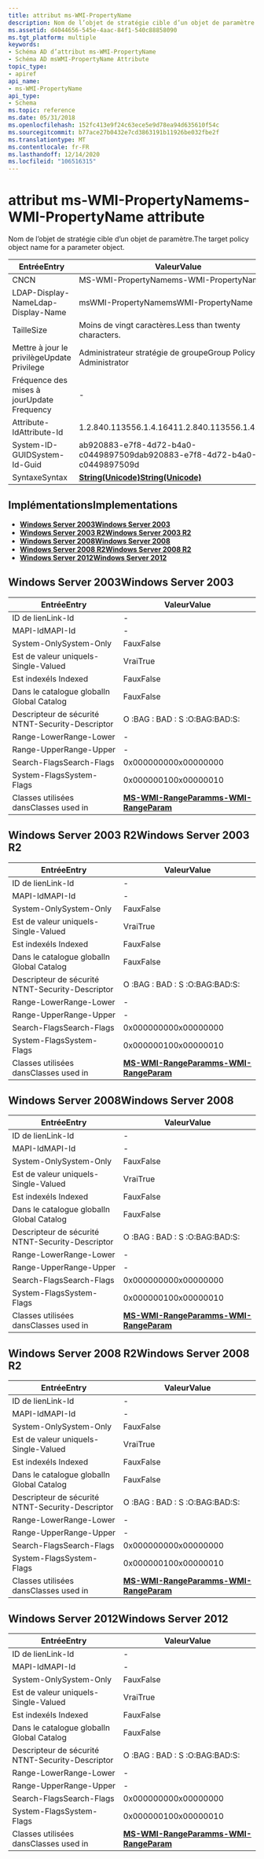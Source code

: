 ```yaml
---
title: attribut ms-WMI-PropertyName
description: Nom de l’objet de stratégie cible d’un objet de paramètre.
ms.assetid: d4044656-545e-4aac-84f1-540c88858090
ms.tgt_platform: multiple
keywords:
- Schéma AD d’attribut ms-WMI-PropertyName
- Schéma AD msWMI-PropertyName Attribute
topic_type:
- apiref
api_name:
- ms-WMI-PropertyName
api_type:
- Schema
ms.topic: reference
ms.date: 05/31/2018
ms.openlocfilehash: 152fc413e9f24c63ece5e9d78ea94d635610f54c
ms.sourcegitcommit: b77ace27b0432e7cd3863191b11926be032fbe2f
ms.translationtype: MT
ms.contentlocale: fr-FR
ms.lasthandoff: 12/14/2020
ms.locfileid: "106516315"
---
```

# <a name="ms-wmi-propertyname-attribute"></a><span data-ttu-id="b666b-105">attribut ms-WMI-PropertyName</span><span class="sxs-lookup"><span data-stu-id="b666b-105">ms-WMI-PropertyName attribute</span></span>

<span data-ttu-id="b666b-106">Nom de l’objet de stratégie cible d’un objet de paramètre.</span><span class="sxs-lookup"><span data-stu-id="b666b-106">The target policy object name for a parameter object.</span></span>



| <span data-ttu-id="b666b-107">Entrée</span><span class="sxs-lookup"><span data-stu-id="b666b-107">Entry</span></span> | <span data-ttu-id="b666b-108">Valeur</span><span class="sxs-lookup"><span data-stu-id="b666b-108">Value</span></span> |
|-------------------|---------------------------------------------|
| <span data-ttu-id="b666b-109">CN</span><span class="sxs-lookup"><span data-stu-id="b666b-109">CN</span></span>                | <span data-ttu-id="b666b-110">MS-WMI-PropertyName</span><span class="sxs-lookup"><span data-stu-id="b666b-110">ms-WMI-PropertyName</span></span>                         |
| <span data-ttu-id="b666b-111">LDAP-Display-Name</span><span class="sxs-lookup"><span data-stu-id="b666b-111">Ldap-Display-Name</span></span> | <span data-ttu-id="b666b-112">msWMI-PropertyName</span><span class="sxs-lookup"><span data-stu-id="b666b-112">msWMI-PropertyName</span></span>                          |
| <span data-ttu-id="b666b-113">Taille</span><span class="sxs-lookup"><span data-stu-id="b666b-113">Size</span></span>              | <span data-ttu-id="b666b-114">Moins de vingt caractères.</span><span class="sxs-lookup"><span data-stu-id="b666b-114">Less than twenty characters.</span></span>                |
| <span data-ttu-id="b666b-115">Mettre à jour le privilège</span><span class="sxs-lookup"><span data-stu-id="b666b-115">Update Privilege</span></span>  | <span data-ttu-id="b666b-116">Administrateur stratégie de groupe</span><span class="sxs-lookup"><span data-stu-id="b666b-116">Group Policy Administrator</span></span>                  |
| <span data-ttu-id="b666b-117">Fréquence des mises à jour</span><span class="sxs-lookup"><span data-stu-id="b666b-117">Update Frequency</span></span>  | \-                                          |
| <span data-ttu-id="b666b-118">Attribute-Id</span><span class="sxs-lookup"><span data-stu-id="b666b-118">Attribute-Id</span></span>      | <span data-ttu-id="b666b-119">1.2.840.113556.1.4.1641</span><span class="sxs-lookup"><span data-stu-id="b666b-119">1.2.840.113556.1.4.1641</span></span>                     |
| <span data-ttu-id="b666b-120">System-ID-GUID</span><span class="sxs-lookup"><span data-stu-id="b666b-120">System-Id-Guid</span></span>    | <span data-ttu-id="b666b-121">ab920883-e7f8-4d72-b4a0-c0449897509d</span><span class="sxs-lookup"><span data-stu-id="b666b-121">ab920883-e7f8-4d72-b4a0-c0449897509d</span></span>        |
| <span data-ttu-id="b666b-122">Syntaxe</span><span class="sxs-lookup"><span data-stu-id="b666b-122">Syntax</span></span>            | [<span data-ttu-id="b666b-123">**String(Unicode)**</span><span class="sxs-lookup"><span data-stu-id="b666b-123">**String(Unicode)**</span></span>](s-string-unicode.md) |



## <a name="implementations"></a><span data-ttu-id="b666b-124">Implémentations</span><span class="sxs-lookup"><span data-stu-id="b666b-124">Implementations</span></span>

-   [<span data-ttu-id="b666b-125">**Windows Server 2003**</span><span class="sxs-lookup"><span data-stu-id="b666b-125">**Windows Server 2003**</span></span>](#windows-server-2003)
-   [<span data-ttu-id="b666b-126">**Windows Server 2003 R2**</span><span class="sxs-lookup"><span data-stu-id="b666b-126">**Windows Server 2003 R2**</span></span>](#windows-server-2003-r2)
-   [<span data-ttu-id="b666b-127">**Windows Server 2008**</span><span class="sxs-lookup"><span data-stu-id="b666b-127">**Windows Server 2008**</span></span>](#windows-server-2008)
-   [<span data-ttu-id="b666b-128">**Windows Server 2008 R2**</span><span class="sxs-lookup"><span data-stu-id="b666b-128">**Windows Server 2008 R2**</span></span>](#windows-server-2008-r2)
-   [<span data-ttu-id="b666b-129">**Windows Server 2012**</span><span class="sxs-lookup"><span data-stu-id="b666b-129">**Windows Server 2012**</span></span>](#windows-server-2012)

## <a name="windows-server-2003"></a><span data-ttu-id="b666b-130">Windows Server 2003</span><span class="sxs-lookup"><span data-stu-id="b666b-130">Windows Server 2003</span></span>



| <span data-ttu-id="b666b-131">Entrée</span><span class="sxs-lookup"><span data-stu-id="b666b-131">Entry</span></span> | <span data-ttu-id="b666b-132">Valeur</span><span class="sxs-lookup"><span data-stu-id="b666b-132">Value</span></span> |
|------------------------|------------------------------------------------------------|
| <span data-ttu-id="b666b-133">ID de lien</span><span class="sxs-lookup"><span data-stu-id="b666b-133">Link-Id</span></span>                | \-                                                         |
| <span data-ttu-id="b666b-134">MAPI-Id</span><span class="sxs-lookup"><span data-stu-id="b666b-134">MAPI-Id</span></span>                | \-                                                         |
| <span data-ttu-id="b666b-135">System-Only</span><span class="sxs-lookup"><span data-stu-id="b666b-135">System-Only</span></span>            | <span data-ttu-id="b666b-136">Faux</span><span class="sxs-lookup"><span data-stu-id="b666b-136">False</span></span>                                                      |
| <span data-ttu-id="b666b-137">Est de valeur unique</span><span class="sxs-lookup"><span data-stu-id="b666b-137">Is-Single-Valued</span></span>       | <span data-ttu-id="b666b-138">Vrai</span><span class="sxs-lookup"><span data-stu-id="b666b-138">True</span></span>                                                       |
| <span data-ttu-id="b666b-139">Est indexé</span><span class="sxs-lookup"><span data-stu-id="b666b-139">Is Indexed</span></span>             | <span data-ttu-id="b666b-140">Faux</span><span class="sxs-lookup"><span data-stu-id="b666b-140">False</span></span>                                                      |
| <span data-ttu-id="b666b-141">Dans le catalogue global</span><span class="sxs-lookup"><span data-stu-id="b666b-141">In Global Catalog</span></span>      | <span data-ttu-id="b666b-142">Faux</span><span class="sxs-lookup"><span data-stu-id="b666b-142">False</span></span>                                                      |
| <span data-ttu-id="b666b-143">Descripteur de sécurité NT</span><span class="sxs-lookup"><span data-stu-id="b666b-143">NT-Security-Descriptor</span></span> | <span data-ttu-id="b666b-144">O :BAG : BAD : S :</span><span class="sxs-lookup"><span data-stu-id="b666b-144">O:BAG:BAD:S:</span></span>                                               |
| <span data-ttu-id="b666b-145">Range-Lower</span><span class="sxs-lookup"><span data-stu-id="b666b-145">Range-Lower</span></span>            | \-                                                         |
| <span data-ttu-id="b666b-146">Range-Upper</span><span class="sxs-lookup"><span data-stu-id="b666b-146">Range-Upper</span></span>            | \-                                                         |
| <span data-ttu-id="b666b-147">Search-Flags</span><span class="sxs-lookup"><span data-stu-id="b666b-147">Search-Flags</span></span>           | <span data-ttu-id="b666b-148">0x00000000</span><span class="sxs-lookup"><span data-stu-id="b666b-148">0x00000000</span></span>                                                 |
| <span data-ttu-id="b666b-149">System-Flags</span><span class="sxs-lookup"><span data-stu-id="b666b-149">System-Flags</span></span>           | <span data-ttu-id="b666b-150">0x00000010</span><span class="sxs-lookup"><span data-stu-id="b666b-150">0x00000010</span></span>                                                 |
| <span data-ttu-id="b666b-151">Classes utilisées dans</span><span class="sxs-lookup"><span data-stu-id="b666b-151">Classes used in</span></span>        | [<span data-ttu-id="b666b-152">**MS-WMI-RangeParam**</span><span class="sxs-lookup"><span data-stu-id="b666b-152">**ms-WMI-RangeParam**</span></span>](c-mswmi-rangeparam.md)<br/> |



## <a name="windows-server-2003-r2"></a><span data-ttu-id="b666b-153">Windows Server 2003 R2</span><span class="sxs-lookup"><span data-stu-id="b666b-153">Windows Server 2003 R2</span></span>



| <span data-ttu-id="b666b-154">Entrée</span><span class="sxs-lookup"><span data-stu-id="b666b-154">Entry</span></span> | <span data-ttu-id="b666b-155">Valeur</span><span class="sxs-lookup"><span data-stu-id="b666b-155">Value</span></span> |
|------------------------|------------------------------------------------------------|
| <span data-ttu-id="b666b-156">ID de lien</span><span class="sxs-lookup"><span data-stu-id="b666b-156">Link-Id</span></span>                | \-                                                         |
| <span data-ttu-id="b666b-157">MAPI-Id</span><span class="sxs-lookup"><span data-stu-id="b666b-157">MAPI-Id</span></span>                | \-                                                         |
| <span data-ttu-id="b666b-158">System-Only</span><span class="sxs-lookup"><span data-stu-id="b666b-158">System-Only</span></span>            | <span data-ttu-id="b666b-159">Faux</span><span class="sxs-lookup"><span data-stu-id="b666b-159">False</span></span>                                                      |
| <span data-ttu-id="b666b-160">Est de valeur unique</span><span class="sxs-lookup"><span data-stu-id="b666b-160">Is-Single-Valued</span></span>       | <span data-ttu-id="b666b-161">Vrai</span><span class="sxs-lookup"><span data-stu-id="b666b-161">True</span></span>                                                       |
| <span data-ttu-id="b666b-162">Est indexé</span><span class="sxs-lookup"><span data-stu-id="b666b-162">Is Indexed</span></span>             | <span data-ttu-id="b666b-163">Faux</span><span class="sxs-lookup"><span data-stu-id="b666b-163">False</span></span>                                                      |
| <span data-ttu-id="b666b-164">Dans le catalogue global</span><span class="sxs-lookup"><span data-stu-id="b666b-164">In Global Catalog</span></span>      | <span data-ttu-id="b666b-165">Faux</span><span class="sxs-lookup"><span data-stu-id="b666b-165">False</span></span>                                                      |
| <span data-ttu-id="b666b-166">Descripteur de sécurité NT</span><span class="sxs-lookup"><span data-stu-id="b666b-166">NT-Security-Descriptor</span></span> | <span data-ttu-id="b666b-167">O :BAG : BAD : S :</span><span class="sxs-lookup"><span data-stu-id="b666b-167">O:BAG:BAD:S:</span></span>                                               |
| <span data-ttu-id="b666b-168">Range-Lower</span><span class="sxs-lookup"><span data-stu-id="b666b-168">Range-Lower</span></span>            | \-                                                         |
| <span data-ttu-id="b666b-169">Range-Upper</span><span class="sxs-lookup"><span data-stu-id="b666b-169">Range-Upper</span></span>            | \-                                                         |
| <span data-ttu-id="b666b-170">Search-Flags</span><span class="sxs-lookup"><span data-stu-id="b666b-170">Search-Flags</span></span>           | <span data-ttu-id="b666b-171">0x00000000</span><span class="sxs-lookup"><span data-stu-id="b666b-171">0x00000000</span></span>                                                 |
| <span data-ttu-id="b666b-172">System-Flags</span><span class="sxs-lookup"><span data-stu-id="b666b-172">System-Flags</span></span>           | <span data-ttu-id="b666b-173">0x00000010</span><span class="sxs-lookup"><span data-stu-id="b666b-173">0x00000010</span></span>                                                 |
| <span data-ttu-id="b666b-174">Classes utilisées dans</span><span class="sxs-lookup"><span data-stu-id="b666b-174">Classes used in</span></span>        | [<span data-ttu-id="b666b-175">**MS-WMI-RangeParam**</span><span class="sxs-lookup"><span data-stu-id="b666b-175">**ms-WMI-RangeParam**</span></span>](c-mswmi-rangeparam.md)<br/> |



## <a name="windows-server-2008"></a><span data-ttu-id="b666b-176">Windows Server 2008</span><span class="sxs-lookup"><span data-stu-id="b666b-176">Windows Server 2008</span></span>



| <span data-ttu-id="b666b-177">Entrée</span><span class="sxs-lookup"><span data-stu-id="b666b-177">Entry</span></span> | <span data-ttu-id="b666b-178">Valeur</span><span class="sxs-lookup"><span data-stu-id="b666b-178">Value</span></span> |
|------------------------|------------------------------------------------------------|
| <span data-ttu-id="b666b-179">ID de lien</span><span class="sxs-lookup"><span data-stu-id="b666b-179">Link-Id</span></span>                | \-                                                         |
| <span data-ttu-id="b666b-180">MAPI-Id</span><span class="sxs-lookup"><span data-stu-id="b666b-180">MAPI-Id</span></span>                | \-                                                         |
| <span data-ttu-id="b666b-181">System-Only</span><span class="sxs-lookup"><span data-stu-id="b666b-181">System-Only</span></span>            | <span data-ttu-id="b666b-182">Faux</span><span class="sxs-lookup"><span data-stu-id="b666b-182">False</span></span>                                                      |
| <span data-ttu-id="b666b-183">Est de valeur unique</span><span class="sxs-lookup"><span data-stu-id="b666b-183">Is-Single-Valued</span></span>       | <span data-ttu-id="b666b-184">Vrai</span><span class="sxs-lookup"><span data-stu-id="b666b-184">True</span></span>                                                       |
| <span data-ttu-id="b666b-185">Est indexé</span><span class="sxs-lookup"><span data-stu-id="b666b-185">Is Indexed</span></span>             | <span data-ttu-id="b666b-186">Faux</span><span class="sxs-lookup"><span data-stu-id="b666b-186">False</span></span>                                                      |
| <span data-ttu-id="b666b-187">Dans le catalogue global</span><span class="sxs-lookup"><span data-stu-id="b666b-187">In Global Catalog</span></span>      | <span data-ttu-id="b666b-188">Faux</span><span class="sxs-lookup"><span data-stu-id="b666b-188">False</span></span>                                                      |
| <span data-ttu-id="b666b-189">Descripteur de sécurité NT</span><span class="sxs-lookup"><span data-stu-id="b666b-189">NT-Security-Descriptor</span></span> | <span data-ttu-id="b666b-190">O :BAG : BAD : S :</span><span class="sxs-lookup"><span data-stu-id="b666b-190">O:BAG:BAD:S:</span></span>                                               |
| <span data-ttu-id="b666b-191">Range-Lower</span><span class="sxs-lookup"><span data-stu-id="b666b-191">Range-Lower</span></span>            | \-                                                         |
| <span data-ttu-id="b666b-192">Range-Upper</span><span class="sxs-lookup"><span data-stu-id="b666b-192">Range-Upper</span></span>            | \-                                                         |
| <span data-ttu-id="b666b-193">Search-Flags</span><span class="sxs-lookup"><span data-stu-id="b666b-193">Search-Flags</span></span>           | <span data-ttu-id="b666b-194">0x00000000</span><span class="sxs-lookup"><span data-stu-id="b666b-194">0x00000000</span></span>                                                 |
| <span data-ttu-id="b666b-195">System-Flags</span><span class="sxs-lookup"><span data-stu-id="b666b-195">System-Flags</span></span>           | <span data-ttu-id="b666b-196">0x00000010</span><span class="sxs-lookup"><span data-stu-id="b666b-196">0x00000010</span></span>                                                 |
| <span data-ttu-id="b666b-197">Classes utilisées dans</span><span class="sxs-lookup"><span data-stu-id="b666b-197">Classes used in</span></span>        | [<span data-ttu-id="b666b-198">**MS-WMI-RangeParam**</span><span class="sxs-lookup"><span data-stu-id="b666b-198">**ms-WMI-RangeParam**</span></span>](c-mswmi-rangeparam.md)<br/> |



## <a name="windows-server-2008-r2"></a><span data-ttu-id="b666b-199">Windows Server 2008 R2</span><span class="sxs-lookup"><span data-stu-id="b666b-199">Windows Server 2008 R2</span></span>



| <span data-ttu-id="b666b-200">Entrée</span><span class="sxs-lookup"><span data-stu-id="b666b-200">Entry</span></span> | <span data-ttu-id="b666b-201">Valeur</span><span class="sxs-lookup"><span data-stu-id="b666b-201">Value</span></span> |
|------------------------|------------------------------------------------------------|
| <span data-ttu-id="b666b-202">ID de lien</span><span class="sxs-lookup"><span data-stu-id="b666b-202">Link-Id</span></span>                | \-                                                         |
| <span data-ttu-id="b666b-203">MAPI-Id</span><span class="sxs-lookup"><span data-stu-id="b666b-203">MAPI-Id</span></span>                | \-                                                         |
| <span data-ttu-id="b666b-204">System-Only</span><span class="sxs-lookup"><span data-stu-id="b666b-204">System-Only</span></span>            | <span data-ttu-id="b666b-205">Faux</span><span class="sxs-lookup"><span data-stu-id="b666b-205">False</span></span>                                                      |
| <span data-ttu-id="b666b-206">Est de valeur unique</span><span class="sxs-lookup"><span data-stu-id="b666b-206">Is-Single-Valued</span></span>       | <span data-ttu-id="b666b-207">Vrai</span><span class="sxs-lookup"><span data-stu-id="b666b-207">True</span></span>                                                       |
| <span data-ttu-id="b666b-208">Est indexé</span><span class="sxs-lookup"><span data-stu-id="b666b-208">Is Indexed</span></span>             | <span data-ttu-id="b666b-209">Faux</span><span class="sxs-lookup"><span data-stu-id="b666b-209">False</span></span>                                                      |
| <span data-ttu-id="b666b-210">Dans le catalogue global</span><span class="sxs-lookup"><span data-stu-id="b666b-210">In Global Catalog</span></span>      | <span data-ttu-id="b666b-211">Faux</span><span class="sxs-lookup"><span data-stu-id="b666b-211">False</span></span>                                                      |
| <span data-ttu-id="b666b-212">Descripteur de sécurité NT</span><span class="sxs-lookup"><span data-stu-id="b666b-212">NT-Security-Descriptor</span></span> | <span data-ttu-id="b666b-213">O :BAG : BAD : S :</span><span class="sxs-lookup"><span data-stu-id="b666b-213">O:BAG:BAD:S:</span></span>                                               |
| <span data-ttu-id="b666b-214">Range-Lower</span><span class="sxs-lookup"><span data-stu-id="b666b-214">Range-Lower</span></span>            | \-                                                         |
| <span data-ttu-id="b666b-215">Range-Upper</span><span class="sxs-lookup"><span data-stu-id="b666b-215">Range-Upper</span></span>            | \-                                                         |
| <span data-ttu-id="b666b-216">Search-Flags</span><span class="sxs-lookup"><span data-stu-id="b666b-216">Search-Flags</span></span>           | <span data-ttu-id="b666b-217">0x00000000</span><span class="sxs-lookup"><span data-stu-id="b666b-217">0x00000000</span></span>                                                 |
| <span data-ttu-id="b666b-218">System-Flags</span><span class="sxs-lookup"><span data-stu-id="b666b-218">System-Flags</span></span>           | <span data-ttu-id="b666b-219">0x00000010</span><span class="sxs-lookup"><span data-stu-id="b666b-219">0x00000010</span></span>                                                 |
| <span data-ttu-id="b666b-220">Classes utilisées dans</span><span class="sxs-lookup"><span data-stu-id="b666b-220">Classes used in</span></span>        | [<span data-ttu-id="b666b-221">**MS-WMI-RangeParam**</span><span class="sxs-lookup"><span data-stu-id="b666b-221">**ms-WMI-RangeParam**</span></span>](c-mswmi-rangeparam.md)<br/> |



## <a name="windows-server-2012"></a><span data-ttu-id="b666b-222">Windows Server 2012</span><span class="sxs-lookup"><span data-stu-id="b666b-222">Windows Server 2012</span></span>



| <span data-ttu-id="b666b-223">Entrée</span><span class="sxs-lookup"><span data-stu-id="b666b-223">Entry</span></span> | <span data-ttu-id="b666b-224">Valeur</span><span class="sxs-lookup"><span data-stu-id="b666b-224">Value</span></span> |
|------------------------|------------------------------------------------------------|
| <span data-ttu-id="b666b-225">ID de lien</span><span class="sxs-lookup"><span data-stu-id="b666b-225">Link-Id</span></span>                | \-                                                         |
| <span data-ttu-id="b666b-226">MAPI-Id</span><span class="sxs-lookup"><span data-stu-id="b666b-226">MAPI-Id</span></span>                | \-                                                         |
| <span data-ttu-id="b666b-227">System-Only</span><span class="sxs-lookup"><span data-stu-id="b666b-227">System-Only</span></span>            | <span data-ttu-id="b666b-228">Faux</span><span class="sxs-lookup"><span data-stu-id="b666b-228">False</span></span>                                                      |
| <span data-ttu-id="b666b-229">Est de valeur unique</span><span class="sxs-lookup"><span data-stu-id="b666b-229">Is-Single-Valued</span></span>       | <span data-ttu-id="b666b-230">Vrai</span><span class="sxs-lookup"><span data-stu-id="b666b-230">True</span></span>                                                       |
| <span data-ttu-id="b666b-231">Est indexé</span><span class="sxs-lookup"><span data-stu-id="b666b-231">Is Indexed</span></span>             | <span data-ttu-id="b666b-232">Faux</span><span class="sxs-lookup"><span data-stu-id="b666b-232">False</span></span>                                                      |
| <span data-ttu-id="b666b-233">Dans le catalogue global</span><span class="sxs-lookup"><span data-stu-id="b666b-233">In Global Catalog</span></span>      | <span data-ttu-id="b666b-234">Faux</span><span class="sxs-lookup"><span data-stu-id="b666b-234">False</span></span>                                                      |
| <span data-ttu-id="b666b-235">Descripteur de sécurité NT</span><span class="sxs-lookup"><span data-stu-id="b666b-235">NT-Security-Descriptor</span></span> | <span data-ttu-id="b666b-236">O :BAG : BAD : S :</span><span class="sxs-lookup"><span data-stu-id="b666b-236">O:BAG:BAD:S:</span></span>                                               |
| <span data-ttu-id="b666b-237">Range-Lower</span><span class="sxs-lookup"><span data-stu-id="b666b-237">Range-Lower</span></span>            | \-                                                         |
| <span data-ttu-id="b666b-238">Range-Upper</span><span class="sxs-lookup"><span data-stu-id="b666b-238">Range-Upper</span></span>            | \-                                                         |
| <span data-ttu-id="b666b-239">Search-Flags</span><span class="sxs-lookup"><span data-stu-id="b666b-239">Search-Flags</span></span>           | <span data-ttu-id="b666b-240">0x00000000</span><span class="sxs-lookup"><span data-stu-id="b666b-240">0x00000000</span></span>                                                 |
| <span data-ttu-id="b666b-241">System-Flags</span><span class="sxs-lookup"><span data-stu-id="b666b-241">System-Flags</span></span>           | <span data-ttu-id="b666b-242">0x00000010</span><span class="sxs-lookup"><span data-stu-id="b666b-242">0x00000010</span></span>                                                 |
| <span data-ttu-id="b666b-243">Classes utilisées dans</span><span class="sxs-lookup"><span data-stu-id="b666b-243">Classes used in</span></span>        | [<span data-ttu-id="b666b-244">**MS-WMI-RangeParam**</span><span class="sxs-lookup"><span data-stu-id="b666b-244">**ms-WMI-RangeParam**</span></span>](c-mswmi-rangeparam.md)<br/> |



 

 





